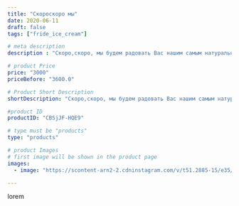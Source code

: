 ```yaml
---
title: "Скороскоро мы"
date: 2020-06-11
draft: false
tags: ["fride_ice_cream"]

# meta description
description : "Скоро,скоро, мы будем радовать Вас нашим самым натуральным и наивкуснейшим мороженым ."

# product Price
price: "3000"
priceBefore: "3600.0"

# Product Short Description
shortDescription: "Скоро,скоро, мы будем радовать Вас нашим самым натуральным и наивкуснейшим мороженым ."

#product ID
productID: "CBSjJF-HQE9"

# type must be "products"
type: "products"

# product Images
# first image will be shown in the product page
images:
  - image: "https://scontent-arn2-2.cdninstagram.com/v/t51.2885-15/e35/102933440_2970501152984981_2160853459790638275_n.jpg?se=7&tp=1&_nc_ht=scontent-arn2-2.cdninstagram.com&_nc_cat=105&_nc_ohc=O-8qhwToftwAX-uAip7&ccb=7-4&oh=3201c1927a5437387fba75977f738958&oe=6082AA0F&ig_cache_key=MjMyOTA3ODUxMzgxNzk0NDM4MQ%3D%3D.2-ccb7-4"

---
```

lorem

